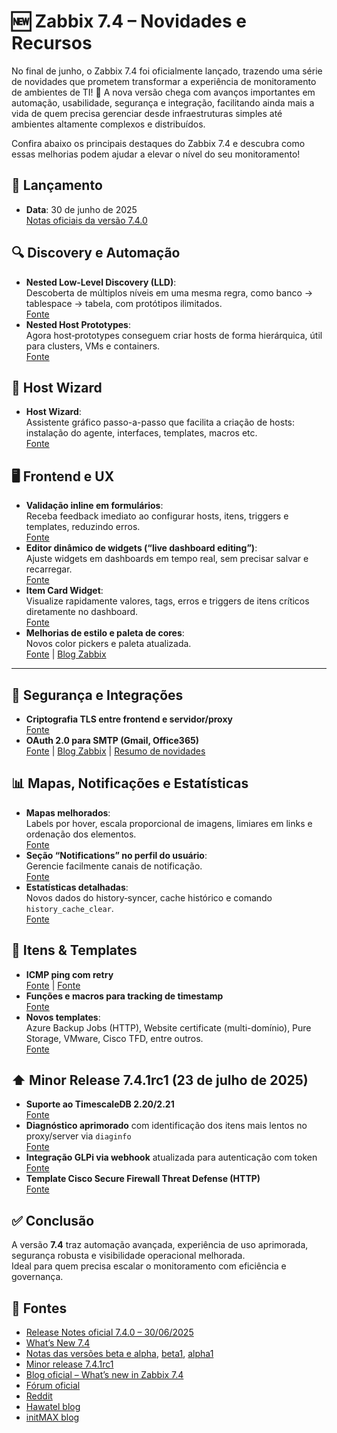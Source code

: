 
# 🆕 Zabbix 7.4 – Novidades e Recursos

No final de junho, o Zabbix 7.4 foi oficialmente lançado, trazendo uma série de novidades que prometem transformar a experiência de monitoramento de ambientes de TI! 🚀 A nova versão chega com avanços importantes em automação, usabilidade, segurança e integração, facilitando ainda mais a vida de quem precisa gerenciar desde infraestruturas simples até ambientes altamente complexos e distribuídos.

Confira abaixo os principais destaques do Zabbix 7.4 e descubra como essas melhorias podem ajudar a elevar o nível do seu monitoramento!

## 📅 Lançamento
- **Data**: 30 de junho de 2025  
  [Notas oficiais da versão 7.4.0](https://www.zabbix.com/rn/rn7.4.0?utm_)



## 🔍 Discovery e Automação

- **Nested Low‑Level Discovery (LLD)**:  
  Descoberta de múltiplos níveis em uma mesma regra, como banco → tablespace → tabela, com protótipos ilimitados.  
  [Fonte](https://www.zabbix.com/rn/rn7.4.0?utm_)
- **Nested Host Prototypes**:  
  Agora host‑prototypes conseguem criar hosts de forma hierárquica, útil para clusters, VMs e containers.  
  [Fonte](https://www.zabbix.com/rn/rn7.4.0beta2?utm_)



## 🧭 Host Wizard

- **Host Wizard**:  
  Assistente gráfico passo-a-passo que facilita a criação de hosts: instalação do agente, interfaces, templates, macros etc.  
  [Fonte](https://www.zabbix.com/forum/zabbix-announcements-aa/504702-zabbix-7-4-is-out-now?utm_)



## 🖥️ Frontend e UX

- **Validação inline em formulários**:  
  Receba feedback imediato ao configurar hosts, itens, triggers e templates, reduzindo erros.  
  [Fonte](https://www.zabbix.com/rn/rn7.4.0?utm_)
- **Editor dinâmico de widgets (“live dashboard editing”)**:  
  Ajuste widgets em dashboards em tempo real, sem precisar salvar e recarregar.  
  [Fonte](https://www.reddit.com/r/zabbix/comments/1lovdnn/zabbix_74_is_out_now/?utm_)
- **Item Card Widget**:  
  Visualize rapidamente valores, tags, erros e triggers de itens críticos diretamente no dashboard.  
  [Fonte](https://www.zabbix.com/rn/rn7.4.0beta2?utm_)
- **Melhorias de estilo e paleta de cores**:  
  Novos color pickers e paleta atualizada.  
  [Fonte](https://www.zabbix.com/rn/rn7.4.0?utm_) | [Blog Zabbix](https://blog.zabbix.com/whats-new-in-zabbix-7-4/30597/?utm_)

---

## 🔐 Segurança e Integrações

- **Criptografia TLS entre frontend e servidor/proxy**  
  [Fonte](https://www.zabbix.com/rn/rn7.4.0?utm_)
- **OAuth 2.0 para SMTP (Gmail, Office365)**  
  [Fonte](https://www.zabbix.com/rn/rn7.4.0?utm_) | [Blog Zabbix](https://blog.zabbix.com/whats-new-in-zabbix-7-4/30597/?utm_) | [Resumo de novidades](https://www.zabbix.com/whats_new_7_4?utm_)



## 📊 Mapas, Notificações e Estatísticas

- **Mapas melhorados**:  
  Labels por hover, escala proporcional de imagens, limiares em links e ordenação dos elementos.  
  [Fonte](https://www.zabbix.com/rn/rn7.4.0beta1?utm_)
- **Seção “Notifications” no perfil do usuário**:  
  Gerencie facilmente canais de notificação.  
  [Fonte](https://www.zabbix.com/rn/rn7.4.0alpha1?utm_)
- **Estatísticas detalhadas**:  
  Novos dados do history‑syncer, cache histórico e comando `history_cache_clear`.  
  [Fonte](https://www.zabbix.com/rn/rn7.4.0alpha1?utm_)



## 🎯 Itens & Templates

- **ICMP ping com retry**  
  [Fonte](https://www.zabbix.com/rn/rn7.4.0alpha1?utm_) | [Fonte](https://www.zabbix.com/rn/rn7.4.0?utm_)
- **Funções e macros para tracking de timestamp**  
  [Fonte](https://www.zabbix.com/rn/rn7.4.0alpha1?utm_)
- **Novos templates**:  
  Azure Backup Jobs (HTTP), Website certificate (multi-domínio), Pure Storage, VMware, Cisco TFD, entre outros.  
  [Fonte](https://www.zabbix.com/rn/rn7.4.0beta2?utm_)



## ⬆️ Minor Release 7.4.1rc1 (23 de julho de 2025)

- **Suporte ao TimescaleDB 2.20/2.21**  
  [Fonte](https://www.zabbix.com/rn/rn7.4.1rc1?utm_)
- **Diagnóstico aprimorado** com identificação dos itens mais lentos no proxy/server via `diaginfo`  
  [Fonte](https://www.zabbix.com/documentation/current/en/manual/introduction/whatsnew_minor?utm_)
- **Integração GLPi via webhook** atualizada para autenticação com token  
  [Fonte](https://www.zabbix.com/documentation/current/en/manual/introduction/whatsnew_minor?utm_)
- **Template Cisco Secure Firewall Threat Defense (HTTP)**  
  [Fonte](https://www.zabbix.com/rn/rn7.4.1rc1?utm_)



## ✅ Conclusão

A versão **7.4** traz automação avançada, experiência de uso aprimorada, segurança robusta e visibilidade operacional melhorada.  
Ideal para quem precisa escalar o monitoramento com eficiência e governança.



## 📎 Fontes

- [Release Notes oficial 7.4.0 – 30/06/2025](https://www.zabbix.com/rn/rn7.4.0?utm_)
- [What’s New 7.4](https://www.zabbix.com/whats_new_7_4?utm_)
- [Notas das versões beta e alpha](https://www.zabbix.com/rn/rn7.4.0beta2?utm_), [beta1](https://www.zabbix.com/rn/rn7.4.0beta1?utm_), [alpha1](https://www.zabbix.com/rn/rn7.4.0alpha1?utm_)
- [Minor release 7.4.1rc1](https://www.zabbix.com/rn/rn7.4.1rc1?utm_)
- [Blog oficial – What’s new in Zabbix 7.4](https://blog.zabbix.com/whats-new-in-zabbix-7-4/30597/?utm_)
- [Fórum oficial](https://www.zabbix.com/forum/zabbix-announcements-aa/504702-zabbix-7-4-is-out-now?utm_)
- [Reddit](https://www.reddit.com/r/zabbix/comments/1lovdnn/zabbix_74_is_out_now/?utm_)
- [Hawatel blog](https://hawatel.com/en/blog/whats-new-in-zabbix-7-4/?utm_)
- [initMAX blog](https://www.initmax.com/zabbix-7-4-is-here/?utm_)
